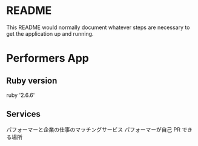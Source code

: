 # README

This README would normally document whatever steps are necessary to get the
application up and running.

# Performers App

## Ruby version

ruby '2.6.6'

## Services

パフォーマーと企業の仕事のマッチングサービス
パフォーマーが自己 PR できる場所

